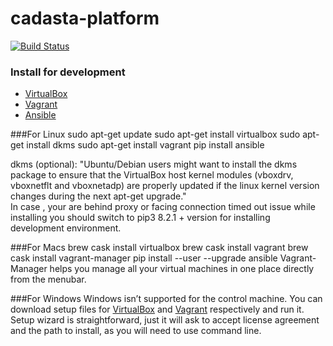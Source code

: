 
# cadasta-platform

[![Build Status](https://travis-ci.org/Cadasta/cadasta-platform.svg?branch=master)](https://travis-ci.org/Cadasta/cadasta-platform)


### Install for development

- [VirtualBox](https://www.virtualbox.org/)
- [Vagrant](https://www.vagrantup.com/)
- [Ansible](https://www.ansible.com/)


###For Linux
      sudo apt-get update
      sudo apt-get install virtualbox
      sudo apt-get install dkms
      sudo apt-get install vagrant
      pip install ansible

dkms (optional): "Ubuntu/Debian users might want to install the dkms package to ensure that the VirtualBox host kernel modules (vboxdrv, vboxnetflt and vboxnetadp) are properly updated if the linux kernel version changes during the next apt-get upgrade."<br>
In case , your are behind proxy or facing connection timed out issue while installing you should switch to pip3 8.2.1 + version for installing development environment.

###For Macs
      brew cask install virtualbox
      brew cask install vagrant
      brew cask install vagrant-manager
      pip install --user --upgrade ansible
Vagrant-Manager helps you manage all your virtual machines in one place directly from the menubar.

###For Windows
Windows isn’t supported for the control machine. You can download setup files for [VirtualBox](https://www.virtualbox.org/wiki/Downloads) and [Vagrant](https://www.vagrantup.com/downloads.html)
respectively and run it. Setup wizard is straightforward, just it will ask to accept license agreement and the path to install, as you will need to use command line.


